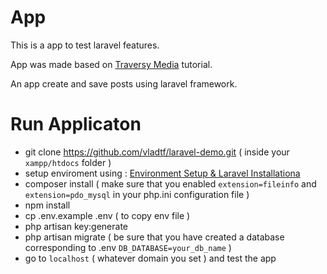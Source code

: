 # App

This is a app to test laravel features.

App was made based on [Traversy Media](https://www.youtube.com/user/TechGuyWeb) tutorial.

An app create and save posts using laravel framework.


# Run Applicaton

- git clone https://github.com/vladtf/laravel-demo.git ( inside your `xampp/htdocs` folder )
- setup enviroment using :  [Environment Setup & Laravel Installationa](https://www.youtube.com/watch?v=H3uRXvwXz1o&list=PLillGF-RfqbYhQsN5WMXy6VsDMKGadrJ-&index=2)
- composer install ( make sure that you enabled `extension=fileinfo` and `extension=pdo_mysql` in your php.ini configuration file )
- npm install
- cp .env.example .env ( to copy env file )
- php artisan key:generate
- php artisan migrate ( be sure that you have created a database corresponding to .env `DB_DATABASE=your_db_name` )
- go to `localhost` ( whatever domain you set ) and test the app
